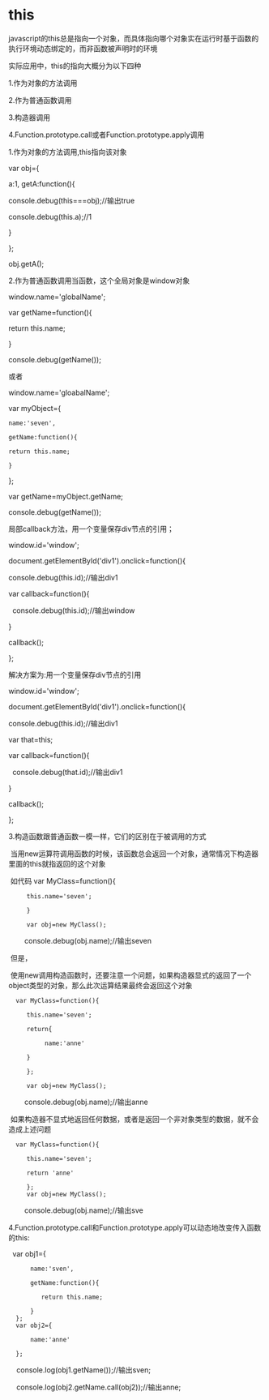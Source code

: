 # this
javascript的this总是指向一个对象，而具体指向哪个对象实在运行时基于函数的执行环境动态绑定的，而非函数被声明时的环境

实际应用中，this的指向大概分为以下四种

1.作为对象的方法调用

2.作为普通函数调用

3.构造器调用

4.Function.prototype.call或者Function.prototype.apply调用

1.作为对象的方法调用,this指向该对象

var obj={

a:1,
getA:function(){

console.debug(this===obj);//输出true

console.debug(this.a);//1

}

};

obj.getA();

2.作为普通函数调用当函数，这个全局对象是window对象

window.name='globalName';

var getName=function(){

  return this.name;
  
}

console.debug(getName());

或者

window.name='gloabalName';

var myObject={

    name:'seven',
    
    getName:function(){
    
    return this.name;
    
    }
    
};

var getName=myObject.getName;

console.debug(getName());

局部callback方法，用一个变量保存div节点的引用；

window.id='window';

document.getElementById('div1').onclick=function(){

console.debug(this.id);//输出div1

var callback=function(){

    console.debug(this.id);//输出window
    
}

callback();

};

解决方案为:用一个变量保存div节点的引用

window.id='window';

document.getElementById('div1').onclick=function(){

console.debug(this.id);//输出div1

var that=this;

var callback=function(){

    console.debug(that.id);//输出div1
    
}

callback();

};

3.构造函数跟普通函数一模一样，它们的区别在于被调用的方式

  当用new运算符调用函数的时候，该函数总会返回一个对象，通常情况下构造器里面的this就指返回的这个对象
  
  如代码 var MyClass=function(){
  
         this.name='seven';
         
         }
         
         var obj=new MyClass();
         
         console.debug(obj.name);//输出seven
         
  但是，
  
  使用new调用构造函数时，还要注意一个问题，如果构造器显式的返回了一个object类型的对象，那么此次运算结果最终会返回这个对象
  
      var MyClass=function(){
      
         this.name='seven';
         
         return{
         
              name:'anne'
              
         }
         
         };
         
         var obj=new MyClass();
         
         console.debug(obj.name);//输出anne
         
  如果构造器不显式地返回任何数据，或者是返回一个非对象类型的数据，就不会造成上述问题
  
      var MyClass=function(){
      
         this.name='seven';
         
         return 'anne'
         
         };
         var obj=new MyClass();
         
         console.debug(obj.name);//输出sve
         
4.Function.prototype.call和Function.prototype.apply可以动态地改变传入函数的this:


      var obj1={
      
          name:'sven',
          
          getName:function(){
          
             return this.name;
             
          }
      };
      var obj2={
      
          name:'anne'
          
      };
      console.log(obj1.getName());//输出sven;
      
      console.log(obj2.getName.call(obj2));//输出anne;
